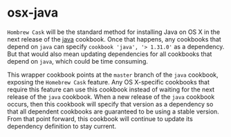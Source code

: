# osx-java

`Hombrew Cask` will be the standard method for installing Java on OS X in the next release of the [java](https://github.com/agileorbit-cookbooks/java) cookbook. Once that happens, any cookbooks that depend on `java` can specify `cookbook 'java', '> 1.31.0'` as a dependency. But that would also mean updating dependencies for all cookbooks that depend on `java`, which could be time consuming.

This wrapper cookbook points at the `master` branch of the `java` cookbook, exposing the `Homebrew Cask` feature. Any OS X-specific cookbooks that require this feature can use this cookbook instead of waiting for the next release of the `java` cookbook. When a new release of the `java` cookbook occurs, then this cookbook will specify that version as a dependency so that all dependent cookbooks are guaranteed to be using a stable version. From that point forward, this cookbook will continue to update its dependency definition to stay current.
